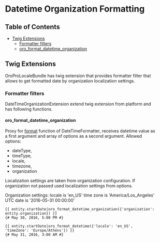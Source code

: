 Datetime Organization Formatting
============================

Table of Contents
-----------------
  - [Twig Extensions](#twig-extensions)
    - [Formatter filters](#formatter-filters)
    - [oro_format_datetime_organization](#oro_format_datetime_organization)

Twig Extensions
---------------

OroProLocaleBundle has twig extension that provides formatter filter that allows to get formatted date by organization localization settings.

### Formatter filters

DateTimeOrganizationExtension extend twig extension from platform and has following functions.

#### oro_format_datetime_organization

Proxy for [format](#format) function of DateTimeFormatter, receives datetime value as a first argument
and array of options as a second argument. Allowed options:
  * dateType,
  * timeType,
  * locale,
  * timezone,
  * organization

Localization settings are taken from organization configuration. If organization not passed used localization settings from options.

Organization settings:
locale is 'en_US'
time zone is 'America/Los_Angeles'
UTC date is '2016-05-31 00:00:00'

```
{{ entity.startDate|oro_format_datetime_organization({'organization': entity.organization}) }}
{# May 30, 2016, 5:00 PM #}

{{ entity.startDate|oro_format_datetime({'locale': 'en_US', 'timeZone': 'Europe/Athens'}) }}
{# May 31, 2016, 3:00 AM #}
```
